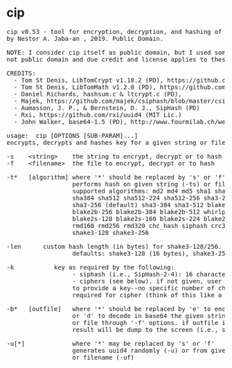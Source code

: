 # cip
<pre>
cip v0.53 - tool for encryption, decryption, and hashing of given string or file
by Nestor A. Jaba-an <nestor@nutsbox.ph>, 2019. Public Domain.

NOTE: I consider cip itself as public domain, but I used some libraries that are 
not public domain and due credit and license applies to these libraries.

CREDITS:
  - Tom St Denis, LibTomCrypt v1.18.2 (PD), https://github.com/libtom/libtomcrypt
  - Tom St Denis, LibTomMath v1.2.0 (PD), https://github.com/libtom/libtommath
  - Daniel Richards, hashsum.c & ltcrypt.c (PD), <kyhwana@world-net.co.nz>
  - Majek, https://github.com/majek/csiphash/blob/master/csiphash.c (MIT Lic.)
  - Aumasson, J. P., & Bernstein, D. J., SipHash (PD)
  - Rxi, https://github.com/rxi/uuid4 (MIT Lic.)
  - John Walker, base64-1.5 (PD), http://www.fourmilab.ch/webtools/base64/index.html

usage:	cip [OPTIONS [SUB-PARAM]...]
encrypts, decrypts and hashes key for a given string or file

-s    &lt;string&gt;    the string to encrypt, decrypt or to hash
-f    &lt;filename&gt;  the file to encrypt, decrypt or to hash

-t*   [algorithm] where '*' should be replaced by 's' or 'f'
                  performs hash on given string (-ts) or filename (-tf)
                  supported algorithms: md2 md4 md5 sha1 sha224 sha256
                  sha384 sha512 sha512-224 sha512-256 sha3-224
                  sha3-256 (default) sha3-384 sha3-512 blake2b-160
                  blake2b-256 blake2b-384 blake2b-512 whirlpool tiger
                  blake2s-128 blake2s-160 blake2s-224 blake2s-256 rmd128
                  rmd160 rmd256 rmd320 chc_hash siphash crc32 adler32
                  shake3-128 shake3-256
      
-len  <length>    custom hash length (in bytes) for shake3-128/256.
                  defaults: shake3-128 (16 bytes), shake3-256 (32 bytes)

-k    <key>       key as required by the following:
                  - siphash (i.e., SipHash-2-4): 16 characters
                  - ciphers (see below). if not given, user will be prompted
                  to provide a key--no specific number of characters
                  required for cipher (think of this like a password)

-b*   [outfile]   where '*' should be replaced by 'e' to encode
                  or 'd' to decode in base64 the given string through '-s'
                  or file through '-f' options. if outfile is not specified,
                  result will be dump to the screen (i.e., stdout)

-u[*]             where '*' may be replaced by 's' or 'f'
                  generates uuid4 randomly (-u) or from given string (-us)
                  or filename (-uf)
</pre>
